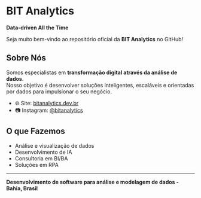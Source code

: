 # BIT Analytics

**Data-driven All the Time**

Seja muito bem-vindo ao repositório oficial da **BIT Analytics** no GitHub!

## Sobre Nós

Somos especialistas em **transformação digital através da análise de dados**.  
Nosso objetivo é desenvolver soluções inteligentes, escaláveis e orientadas por dados para impulsionar o seu negócio.

- 🌐 Site: [bitanalytics.dev.br](https://bitanalytics.dev.br)
- 📷 Instagram: [@bitanalytics](https://www.instagram.com/bitanalytics/)

## O que Fazemos

- Análise e visualização de dados
- Desenvolvimento de IA
- Consultoria em BI/BA
- Soluções em RPA



---

**Desenvolvimento de software para análise e modelagem de dados - Bahia, Brasil**  
